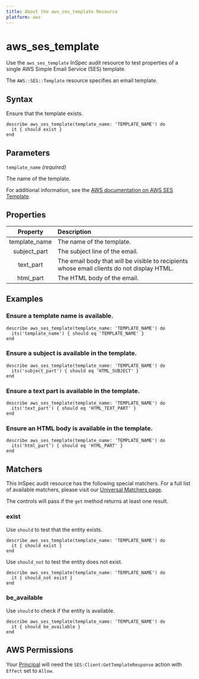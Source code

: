 ```yaml
---
title: About the aws_ses_template Resource
platform: aws
---
```


# aws_ses_template

Use the `aws_ses_template` InSpec audit resource to test properties of a single AWS Simple Email Service (SES) template.

The `AWS::SES::Template` resource specifies an email template.

## Syntax

Ensure that the template exists.

    describe aws_ses_template(template_name: 'TEMPLATE_NAME') do
      it { should exist }
    end

## Parameters

`template_name` _(required)_

The name of the template.

For additional information, see the [AWS documentation on AWS SES Template](https://docs.aws.amazon.com/AWSCloudFormation/latest/UserGuide/aws-resource-ses-template.html).

## Properties

| Property | Description |
| :---: | :--- |
| template_name | The name of the template. |
| subject_part | The subject line of the email. |
| text_part | The email body that will be visible to recipients whose email clients do not display HTML. |
| html_part | The HTML body of the email. |

## Examples

### Ensure a template name is available.

    describe aws_ses_template(template_name: 'TEMPLATE_NAME') do
      its('template_name') { should eq 'TEMPLATE_NAME' }
    end

### Ensure a subject is available in the template.

    describe aws_ses_template(template_name: 'TEMPLATE_NAME') do
      its('subject_part') { should eq 'HTML_SUBJECT' }
    end

### Ensure a text part is available in the template.

    describe aws_ses_template(template_name: 'TEMPLATE_NAME') do
      its('text_part') { should eq 'HTML_TEXT_PART' }
    end

### Ensure an HTML body is available in the template.

    describe aws_ses_template(template_name: 'TEMPLATE_NAME') do
      its('html_part') { should eq 'HTML_PART' }
    end

## Matchers

This InSpec audit resource has the following special matchers. For a full list of available matchers, please visit our [Universal Matchers page](https://www.inspec.io/docs/reference/matchers/).

The controls will pass if the `get` method returns at least one result.

### exist

Use `should` to test that the entity exists.

    describe aws_ses_template(template_name: 'TEMPLATE_NAME') do
      it { should exist }
    end

Use `should_not` to test the entity does not exist.

    describe aws_ses_template(template_name: 'TEMPLATE_NAME') do
      it { should_not exist }
    end

### be_available

Use `should` to check if the entity is available.

    describe aws_ses_template(template_name: 'TEMPLATE_NAME') do
      it { should be_available }
    end

## AWS Permissions

Your [Principal](https://docs.aws.amazon.com/IAM/latest/UserGuide/intro-structure.html#intro-structure-principal) will need the `SES:Client:GetTemplateResponse` action with `Effect` set to `Allow`.

